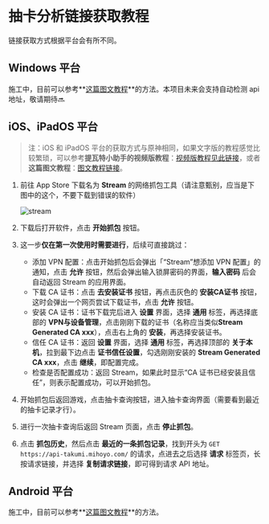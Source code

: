 # 抽卡分析链接获取教程

链接获取方式根据平台会有所不同。

## Windows 平台

施工中，目前可以参考**[这篇图文教程](https://game.xiaomi.com/viewpoint/1439459001_1661508721405_100)**的方法。本项目未来会支持自动检测 api 地址，敬请期待:soon:

## iOS、iPadOS 平台

>  注：iOS 和 iPadOS 平台的获取方式与原神相同，如果文字版的教程感觉比较繁琐，可以参考**提瓦特小助手的视频版教程**：[视频版教程见此链接](https://mp.weixin.qq.com/s/WZAIySGAUpNZM_Gb5AaumQ)，或者**这篇图文教程**：[图文教程链接](https://game.xiaomi.com/viewpoint/1439459001_1661508721405_100)。

1. 前往 App Store 下载名为 **Stream** 的网络抓包工具（请注意甄别，应当是下图中的这个，不要下载到错误的软件）

   ![stream](https://s1.ax1x.com/2023/05/01/p9G1nRf.md.jpg)

2. 下载后打开软件，点击 **开始抓包** 按钮。

3. 这一步**仅在第一次使用时需要进行**，后续可直接跳过：

   - 添加 VPN 配置：点击开始抓包后会弹出「“Stream”想添加 VPN 配置」的通知，点击 **允许** 按钮，然后会弹出输入锁屏密码的界面，**输入密码** 后会自动返回 Stream 的应用界面。
   - 下载 CA 证书：点击 **去安装证书** 按钮，再点击灰色的 **安装CA证书** 按钮，这时会弹出一个网页尝试下载证书，点击 **允许** 按钮。
   - 安装 CA 证书：证书下载完后进入 **设置** 界面，选择 **通用** 标签，再选择底部的 **VPN与设备管理**，点击刚刚下载的证书（名称应当类似**Stream Generated CA xxx**），点击右上角的 **安装**，再选择安装证书。
   - 信任 CA 证书：返回 **设置** 界面，选择 **通用** 标签，再选择顶部的 **关于本机**，拉到最下边点击 **证书信任设置**，勾选刚刚安装的 **Stream Generated CA xxx**，点击 **继续**，即配置完成。
   - 检查是否配置成功：返回 Stream，如果此时显示“CA 证书已经安装且信任”，则表示配置成功，可以开始抓包。

4. 开始抓包后返回游戏，点击抽卡查询按钮，进入抽卡查询界面（需要看到最近的抽卡记录才行）。

5. 进行一次抽卡查询后返回 Stream 页面，点击 **停止抓包**。

6. 点击 **抓包历史**，然后点击 **最近的一条抓包记录**，找到开头为 `GET https://api-takumi.mihoyo.com/` 的请求，点进去之后选择 **请求** 标签页，长按请求链接，并选择 **复制请求链接**，即可得到请求 API 地址。

## Android 平台

施工中，目前可以参考**[这篇图文教程](https://game.xiaomi.com/viewpoint/1439459001_1661508721405_100)**的方法。
